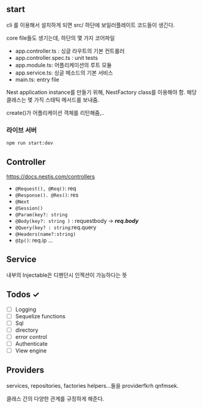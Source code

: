 ## start

cli 를 이용해서 설치하게 되면 src/ 하단에 보일러플레이트 코드들이 생긴다.

core file들도 생기는데, 하단의 몇 가지 코어파일

- app.controller.ts : 싱글 라우트의 기본 컨트롤러    
- app.controller.spec.ts : unit tests    
- app.module.ts: 어플리케이션의 루트 모듈     
- app.service.ts: 싱글 메소드의 기본 서비스    
- main.ts: entry file    

Nest application instance를 만들기 위해, NestFactory  class를 이용해야 함.
해당 클래스는 몇 가직 스태틱 메서드를 보내줌.

create()가 어플리케이션 객체를 리턴해줌,.. 


### 라이브 서버 
`npm run start:dev`

## Controller


https://docs.nestjs.com/controllers


- `@Request(), @Req()`: req
- `@Response(). @Res()`: res
- `@Next`
- `@Session()`
- `@Param(key?: string`
- `@Body(key?: string )` : requestbody -> **_req.body_**
- `@Query(key? : string`:req.query
- `@Headers(name?:string)`
- `@Ip()`: req.ip
...

## Service

내부의 Injectable은 디펜던시 인젝션이 가능하다는 뜻


## Todos  ✓

- [ ] Logging
- [ ] Sequelize functions
- [ ] Sql 
- [ ] directory 
- [ ] error control
- [ ] Authenticate
- [ ] View engine

## Providers

services, repositories, factories helpers...들을 providerfkrh qnfmsek. 

클래스 간의 다양한 관계를 규정하게 해준다. 


